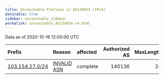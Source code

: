 ```yaml
---
title: Unreachable Prefixes in AS134014 (IPv4)
datatable: true
sidebar: unreachable_sidebar
permalink: unreachable_AS134014-v4.html
---
```


Data as of 2020-10-16 12:00:00 UTC


<div class="datatable-begin"></div>

| Prefix                                                   | Reason                                                                                                  | affected   |   Authorized AS |   MaxLength | Anchor                                       |   unreachable /24s |
|:---------------------------------------------------------|:--------------------------------------------------------------------------------------------------------|:-----------|----------------:|------------:|:---------------------------------------------|-------------------:|
| [103.154.27.0/24](https://stat.ripe.net/103.154.27.0/24) | [INVALID ASN](https://rpki-validator.ripe.net/announcement-preview?asn=AS134014&prefix=103.154.27.0/24) | complete   |          140136 |          24 | [APNIC](unreachable_APNIC_RPKI_Root-v4.html) |                  1 |

<div class="datatable-end"></div>